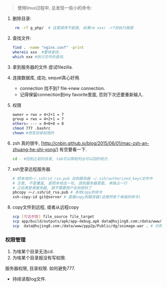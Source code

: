 > 使用linux过程中, 总发现一些小的命令:

1. 删除目录:

   ```sh
    rm -rf g_php/  # 这里顺序不能错, 如果rm xxx/ -rf则执行报错
   ```

   

2. 查找文件: 

   ```sh
   find . -name "nginx.conf" -print
   whereis xxx  #整体查找.
   which xxx #执行文件的查找.
   ```

3. 拿到服务器的文件.尝试filezilla.

4. 连接数据库,  成功, sequel真心好用.

   - connection 找不到? file->new connection.
   - 记得保留connection到my favorite里面, 否则下次还要重新输入.

   

5. 权限

   ```sh
   owner = rwx = 4+2+1 = 7
   group = rwx = 4+2+1 = 7
   others= --- = 0+0+0 = 0
   chmod 777 .bashrc
   chown #改变目录权限的 
   ```


1. zsh 真的很牛, [http://cnbin.github.io/blog/2015/06/01/mac-zsh-an-zhuang-he-shi-yong/] 有空要看一下.

   ```sh
   cd - #回到之前的目录, tab可以帮助列出可以回的地方.
   ```

   

2. ssh登录远程服务器.

   ```sh
   # 把本地的~/.ssh/id_rsa.pub 加到服务器 ~/.ssh/authorized_keys文件中
   # 注意, 不是覆盖, 是把本地这一句, 放到服务器里面, 单独占一行
   # 之后再登录服务器, 就不需要用户名和密码了
   pbcopy <~/.ssh/id_rsa.pub # 本地copy的命令
   ssh-copy-id git@server # 直接copy到服务器(这竟然有个单独的命令)
   ```

3. copy文件到远程, 或者从远程copy

   ```sh
   scp [可选参数] file_source file_target
   scp app/build/outputs/apk/app-debug.apk data@hujing8.com:/data/www/ppp2p/Public/dg/dg.apk # 示例
   scp  data@hujing8.com:/data/www/ppp2p/Public/dg/soimage.war . # 示例
   ```

   

### 权限管理

1. 为啥某个目录无法cd.
2. 为啥某个目录报没有写权限.

 服务器权限, 目录权限. 如何避免777.

- 持续读取log文件.